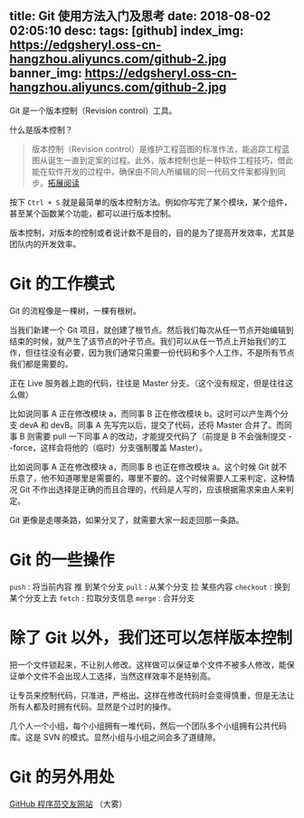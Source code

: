 title: Git 使用方法入门及思考
date: 2018-08-02 02:05:10
desc: 
tags: [github] 
index_img: https://edgsheryl.oss-cn-hangzhou.aliyuncs.com/github-2.jpg
banner_img: https://edgsheryl.oss-cn-hangzhou.aliyuncs.com/github-2.jpg
---

Git 是一个版本控制（Revision control）工具。

<!-- more -->

什么是版本控制？

> 版本控制（Revision control）是维护工程蓝图的标准作法，能追踪工程蓝图从诞生一直到定案的过程。此外，版本控制也是一种软件工程技巧，借此能在软件开发的过程中，确保由不同人所编辑的同一代码文件案都得到同步。[拓展阅读](https://en.wikipedia.org/wiki/Version_control "拓展阅读")

按下 `Ctrl + S` 就是最简单的版本控制方法。例如你写完了某个模块，某个组件，甚至某个函数某个功能，都可以进行版本控制。

版本控制，对版本的控制或者说计数不是目的，目的是为了提高开发效率，尤其是团队内的开发效率。

# Git 的工作模式

Git 的流程像是一棵树，一棵有根树。

当我们新建一个 Git 项目，就创建了根节点。然后我们每次从任一节点开始编辑到结束的时候，就产生了该节点的叶子节点。我们可以从任一节点上开始我们的工作，但往往没有必要，因为我们通常只需要一份代码和多个人工作，不是所有节点我们都是需要的。

正在 Live 服务器上跑的代码，往往是 Master 分支。（这个没有规定，但是往往这么做）

比如说同事 A 正在修改模块 a，而同事 B 正在修改模块 b。这时可以产生两个分支 devA 和 devB。同事 A 先写完以后，提交了代码，还将 Master 合并了。而同事 B 则需要 pull 一下同事 A 的改动，才能提交代码了（前提是 B 不会强制提交 --force，这样会将他的（临时）分支强制覆盖 Master）。

比如说同事 A 正在修改模块 a，而同事 B 也正在修改模块 a。这个时候 Git 就不乐意了，他不知道哪里是需要的，哪里不要的。这个时候需要人工来判定，这种情况 Git 不作出选择是正确的而且合理的，代码是人写的，应该根据需求来由人来判定。

Git 更像是走哪条路，如果分叉了，就需要大家一起走回那一条路。

# Git 的一些操作

`push` : 将当前内容 推 到某个分支
`pull` : 从某个分支 拉 某些内容
`checkout` : 换到某个分支上去
`fetch` : 拉取分支信息
`merge` : 合并分支

# 除了 Git 以外，我们还可以怎样版本控制

把一个文件锁起来，不让别人修改。这样做可以保证单个文件不被多人修改，能保证单个文件不会出现人工选择，当然这样效率不是特别高。

让专员来控制代码，只准进，严格出。这样在修改代码时会变得慎重，但是无法让所有人都及时拥有代码。显然是个过时的操作。

几个人一个小组，每个小组拥有一堆代码，然后一个团队多个小组拥有公共代码库。这是 SVN 的模式。显然小组与小组之间会多了道缝隙。

# Git 的另外用处

[GitHub 程序员交友网站](https://github.com/ "GitHub 程序员交友网站") （大雾）